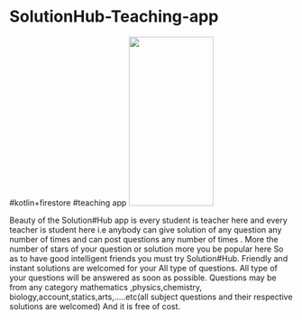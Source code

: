 # SolutionHub-Teaching-app
#kotlin+firestore
#teaching app
<img src="https://user-images.githubusercontent.com/52281814/133035676-19fbc564-f6f0-4ac1-b3ad-ba7d4de3d860.png" width="150" height="300" >


Beauty of the Solution#Hub app is every student is teacher here and
every teacher is student here i.e anybody can give solution of any question any number of times and can post questions any number of times .
More the number of stars of your question or solution more you be popular here
So as to have good intelligent friends you must try Solution#Hub.
Friendly and instant solutions are welcomed for your All type of questions.
All type of your questions will be answered as soon as possible.
Questions may be from any category mathematics ,physics,chemistry, biology,account,statics,arts,.....etc(all subject questions and their respective solutions are welcomed)
And it is free of cost.

